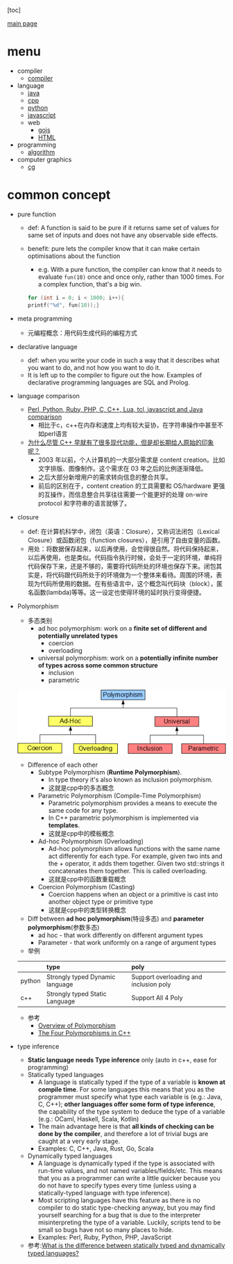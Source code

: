 
[toc]

[main page](../entry.md)

# menu

* compiler
    * [compiler](./compiler.md)
* language
    * [java](./java.md)
    * [cpp](./cpp.md)
    * [python](./python.md)
    * [javascript](./data/js/javascript.xmind)
    * web
        * [gojs](./data/web/gojs.xmind)
        * [HTML](./data/web/HTML.xmind)
* programming
    * [algorithm](./algorithm.md)
* computer graphics
    * [cg](./cg.md)

# common concept

* pure function
    * def: A function is said to be pure if it returns same set of values for same set of inputs and does not have any observable side effects.
    * benefit: pure lets the compiler know that it can make certain optimisations about the function
        * e.g. With a pure function, the compiler can know that it needs to evaluate `fun(10)` once and once only, rather than 1000 times. For a complex function, that's a big win.

        ```c
        for (int i = 0; i < 1000; i++){
        printf("%d", fun(10));}
        ```
* meta programming
    * 元编程概念：用代码生成代码的编程方式
* declarative language
    * def: when you write your code in such a way that it describes what you want to do, and not how you want to do it.
    * It is left up to the compiler to figure out the how. Examples of declarative programming languages are SQL and Prolog. 
* language comparison
    * [Perl, Python, Ruby, PHP, C, C++, Lua, tcl, javascript and Java comparison](https://raid6.com.au/~onlyjob/posts/arena/)
        * 相比于c，c++在内存和速度上均有较大妥协，在字符串操作中甚至不如perl语言
    * [为什么尽管 C++ 早就有了很多现代功能，但是却长期给人原始的印象呢？](https://www.zhihu.com/question/39400487)
        * 2003 年以前，个人计算机的一大部分需求是 content creation。比如文字排版、图像制作。这个需求在 03 年之后的比例逐渐降低。
        * 之后大部分新增用户的需求转向信息的整合共享。
        * 前后的区别在于，content creation 的工具需要和 OS/hardware 更强的互操作，而信息整合共享往往需要一个能更好的处理 on-wire protocol 和字符串的语言就够了。
* closure
    * def: 在计算机科学中，闭包（英语：Closure），又称词法闭包（Lexical Closure）或函数闭包（function closures），是引用了自由变量的函数。
    * 用处：将数据保存起来，以后再使用，会觉得很自然。将代码保持起来，以后再使用，也是类似。代码指令执行时候，会处于一定的环境，单纯将代码保存下来，还是不够的，需要将代码所处的环境也保存下来。闭包其实是，将代码跟代码所处于的环境做为一个整体来看待。周围的环境，表现为代码所使用的数据。在有些语言中，这个概念叫代码块（block），匿名函数(lambda)等等。这一设定也使得环境的延时执行变得便捷。
* Polymorphism
    * 多态类别
        * ad hoc polymorphism:  work on a **finite set of different and potentially unrelated types**
            * coercion
            * overloading
        * universal polymorphism: work on a **potentially infinite number of types across some common structure**
            * inclusion
            * parametric

    ![polymorphism.png](./algorithm/polymorphism.png)

    * Difference of each other
        * Subtype Polymorphism (**Runtime Polymorphism**).
            * In type theory it's also known as inclusion polymorphism.
            * 这就是cpp中的多态概念
        * Parametric Polymorphism (Compile-Time Polymorphism)
            * Parametric polymorphism provides a means to execute the same code for any type.
            * In C++ parametric polymorphism is implemented via **templates**.
            * 这就是cpp中的模板概念
        * Ad-hoc Polymorphism (Overloading)
            * Ad-hoc polymorphism allows functions with the same name act differently for each type. For example, given two ints and the + operator, it adds them together. Given two std::strings it concatenates them together. This is called overloading.
            * 这就是cpp中的函数重载概念
        * Coercion Polymorphism (Casting)
            * Coercion happens when an object or a primitive is cast into another object type or primitive type
            * 这就是cpp中的类型转换概念
    * Diff between **ad hoc polymorphism**(特设多态) and **parameter polymorphism**(参数多态)
        * ad hoc - that work differently on different argument types
        * Parameter - that work uniformly on a range of argument types 
    * 举例

    ||type|poly|
    |---|---|---|
    |python|Strongly typed Dynamic language|Support overloading and inclusion poly|
    |c++|Strongly typed Static Language|Support All 4 Poly|

    * 参考
        * [Overview of Polymorphism](https://ict.senecacollege.ca/~oop244/pages/content/adhoc.html)
        * [The Four Polymorphisms in C++](https://catonmat.net/cpp-polymorphism)

* type inference
    * **Static language needs Type inference** only (auto in c++, ease for programming)
    * Statically typed languages
        * A language is statically typed if the type of a variable is **known at compile time**. For some languages this means that you as the programmer must specify what type each variable is (e.g.: Java, C, C++); **other languages offer some form of type inference**, the capability of the type system to deduce the type of a variable (e.g.: OCaml, Haskell, Scala, Kotlin)
        * The main advantage here is that **all kinds of checking can be done by the compiler**, and therefore a lot of trivial bugs are caught at a very early stage.
        * Examples: C, C++, Java, Rust, Go, Scala
    * Dynamically typed languages
        * A language is dynamically typed if the type is associated with run-time values, and not named variables/fields/etc. This means that you as a programmer can write a little quicker because you do not have to specify types every time (unless using a statically-typed language with type inference).
        * Most scripting languages have this feature as there is no compiler to do static type-checking anyway, but you may find yourself searching for a bug that is due to the interpreter misinterpreting the type of a variable. Luckily, scripts tend to be small so bugs have not so many places to hide.
        * Examples: Perl, Ruby, Python, PHP, JavaScript
    * 参考:[What is the difference between statically typed and dynamically typed languages?](https://stackoverflow.com/questions/1517582/what-is-the-difference-between-statically-typed-and-dynamically-typed-languages)